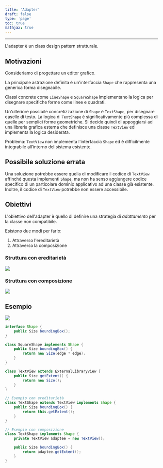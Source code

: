 ```yaml
---
title: 'Adapter'
draft: false
type: 'page'
toc: true
mathjax: true
---
```


---

L'adapter è un class design pattern strutturale.

## Motivazioni

Consideriamo di progettare un editor grafico.

La principale astrazione definita è un'interfaccia `Shape` che rappresenta una generica forma disegnabile.

Classi concrete come `LineShape` e `SquareShape` implementano la logica per disegnare specifiche forme come linee e quadrati.

Un'ulteriore possibile concretizzazione di `Shape` è `TextShape`, per disegnare caselle di testo. La logica di `TextShape` è significativamente più complessa di quelle per semplici forme geometriche. Si decide quindi di appoggiarsi ad una libreria grafica esterna che definisce una classe `TextView` ed implementa la logica desiderata.

Problema: `TextView` non implementa l'interfaccia `Shape` ed è difficilmente integrabile all'interno del sistema esistente.

## Possibile soluzione errata

Una soluzione potrebbe essere quella di modificare il codice di `TextView` affinché questa implementi `Shape`, ma non ha senso aggiungere codice specifico di un particolare dominio applicativo ad una classe già esistente. Inoltre, il codice di `TextView` potrebbe non essere accessibile.

## Obiettivi

L'obiettivo dell'adapter è quello di definire una strategia di *adattamento* per la classe non compatibile.

Esistono due modi per farlo:

1. Attraverso l'ereditarietà
2. Attraverso la composizione

### Struttura con ereditarietà

![](../../images/Pasted%20image%2020221126150545.png)

### Struttura con composizione

![](../../images/Pasted%20image%2020221126150601.png)

## Esempio

![](../../images/Pasted%20image%2020221126150616.png)

```java
interface Shape {
	public Size boundingBox();
}

class SquareShape implements Shape {
	public Size boundingBox() {
		return new Size(edge * edge);
	}
}

class TextView extends ExternalLibraryView {
	public Size getExtent() {
		return new Size();
	}
}

// Esempio con ereditarietà
class TextShape extends TextView implements Shape {
	public Size boundingBox() {
		return this.getExtent();
	}
}

// Esempio con composizione
class TextShape implements Shape {
	private TextView adaptee = new TextView();

	public Size boundingBox() {
		return adaptee.getExtent();
	}
}
```

